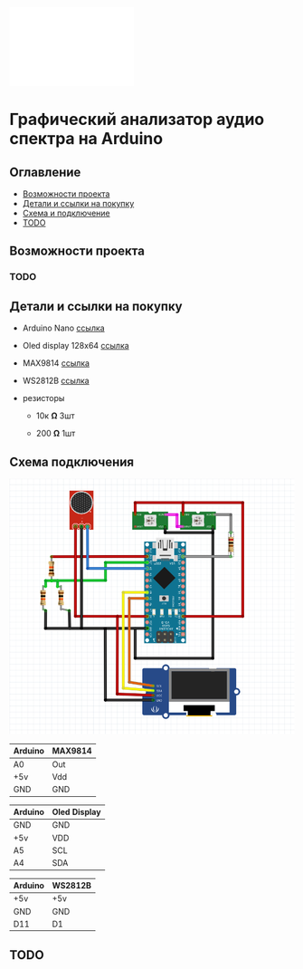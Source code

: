 ![project_photo](plug.jpg)


# Графический анализатор аудио спектра на Arduino

## Оглавление
* [Возможности проекта](#chapter-1)
* [Детали и ссылки на покупку](#chapter-2)
* [Схема и подключение](#chapter-3)
* [TODO](#chapter-4)

<a id="chapter-1"/>

## Возможности проекта

### TODO

<a id="chapter-2"/>

## Детали и ссылки на покупку

+ Arduino Nano [ссылка](https://clck.ru/324jT7)

+ Oled display 128x64 [ссылка](https://clck.ru/324jUr)

+ MAX9814 [ссылка](https://clck.ru/324jX3)

+ WS2812B [ссылка](https://clck.ru/324jZh)

+ резисторы
	
	+ 10к **Ω** 3шт
	
	+ 200 **Ω** 1шт

<a id="chapter-3"/>

## Схема подключения

![scheme](schemes/Scheme.png)

| Arduino | MAX9814 |
| ------- | ------- |
| A0 | Out |
| +5v | Vdd |
| GND | GND |

| Arduino | Oled Display |
| ------- | ------------ |
| GND | GND |
| +5v | VDD |
| A5 | SCL |
| A4 | SDA |

| Arduino | WS2812B |
| ------- | ------- |
| +5v | +5v |
| GND | GND |
| D11 | D1 |

<a id="chapter-4"/>

## TODO
